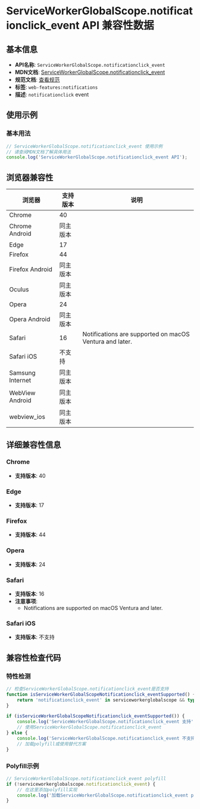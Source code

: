 # ServiceWorkerGlobalScope.notificationclick_event API 兼容性数据

## 基本信息

- **API名称**: `ServiceWorkerGlobalScope.notificationclick_event`
- **MDN文档**: [ServiceWorkerGlobalScope.notificationclick_event](https://developer.mozilla.org/docs/Web/API/ServiceWorkerGlobalScope/notificationclick_event)
- **规范文档**: [查看规范](https://notifications.spec.whatwg.org/#activating-a-notification,https://notifications.spec.whatwg.org/#dom-serviceworkerglobalscope-onnotificationclick)
- **标签**: `web-features:notifications`
- **描述**: `notificationclick` event

## 使用示例

### 基本用法

```javascript
// ServiceWorkerGlobalScope.notificationclick_event 使用示例
// 请查阅MDN文档了解具体用法
console.log('ServiceWorkerGlobalScope.notificationclick_event API');
```

## 浏览器兼容性

| 浏览器 | 支持版本 | 说明 |
|--------|----------|------|
| Chrome | 40 |  |
| Chrome Android | 同主版本 |  |
| Edge | 17 |  |
| Firefox | 44 |  |
| Firefox Android | 同主版本 |  |
| Oculus | 同主版本 |  |
| Opera | 24 |  |
| Opera Android | 同主版本 |  |
| Safari | 16 | Notifications are supported on macOS Ventura and later. |
| Safari iOS | 不支持 |  |
| Samsung Internet | 同主版本 |  |
| WebView Android | 同主版本 |  |
| webview_ios | 同主版本 |  |

## 详细兼容性信息

### Chrome

- **支持版本**: 40

### Edge

- **支持版本**: 17

### Firefox

- **支持版本**: 44

### Opera

- **支持版本**: 24

### Safari

- **支持版本**: 16
- **注意事项**:
  - Notifications are supported on macOS Ventura and later.

### Safari iOS

- **支持版本**: 不支持

## 兼容性检查代码

### 特性检测

```javascript
// 检查ServiceWorkerGlobalScope.notificationclick_event是否支持
function isServiceWorkerGlobalScopeNotificationclick_eventSupported() {
    return 'notificationclick_event' in serviceworkerglobalscope && typeof serviceworkerglobalscope.notificationclick_event === 'function';
}

if (isServiceWorkerGlobalScopeNotificationclick_eventSupported()) {
    console.log('ServiceWorkerGlobalScope.notificationclick_event 支持');
    // 使用ServiceWorkerGlobalScope.notificationclick_event
} else {
    console.log('ServiceWorkerGlobalScope.notificationclick_event 不支持，需要polyfill');
    // 加载polyfill或使用替代方案
}
```

### Polyfill示例

```javascript
// ServiceWorkerGlobalScope.notificationclick_event polyfill
if (!serviceworkerglobalscope.notificationclick_event) {
    // 在这里添加polyfill实现
    console.log('加载ServiceWorkerGlobalScope.notificationclick_event polyfill');
}
```

